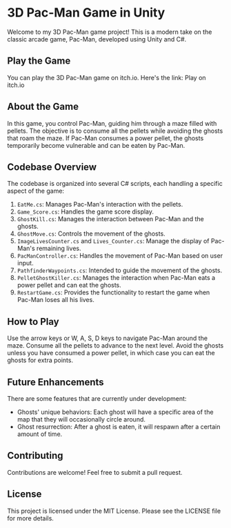 # **3D Pac-Man Game in Unity**

Welcome to my 3D Pac-Man game project! This is a modern take on the classic arcade game, Pac-Man, developed using Unity and C#.

## **Play the Game**

You can play the 3D Pac-Man game on itch.io. Here's the link: Play on itch.io

## **About the Game**

In this game, you control Pac-Man, guiding him through a maze filled with pellets. The objective is to consume all the pellets while avoiding the ghosts that roam the maze. If Pac-Man consumes a power pellet, the ghosts temporarily become vulnerable and can be eaten by Pac-Man.

## **Codebase Overview**

The codebase is organized into several C# scripts, each handling a specific aspect of the game:

1. `EatMe.cs`: Manages Pac-Man's interaction with the pellets.
2. `Game_Score.cs`: Handles the game score display.
3. `GhostKill.cs`: Manages the interaction between Pac-Man and the ghosts.
4. `GhostMove.cs`: Controls the movement of the ghosts.
5. `ImageLivesCounter.cs` and `Lives_Counter.cs`: Manage the display of Pac-Man's remaining lives.
6. `PacManController.cs`: Handles the movement of Pac-Man based on user input.
7. `PathfinderWaypoints.cs`: Intended to guide the movement of the ghosts.
8. `PelletGhostKiller.cs`: Manages the interaction when Pac-Man eats a power pellet and can eat the ghosts.
9. `RestartGame.cs`: Provides the functionality to restart the game when Pac-Man loses all his lives.

## **How to Play**

Use the arrow keys or W, A, S, D keys to navigate Pac-Man around the maze. Consume all the pellets to advance to the next level. Avoid the ghosts unless you have consumed a power pellet, in which case you can eat the ghosts for extra points.

## **Future Enhancements**

There are some features that are currently under development:

- Ghosts' unique behaviors: Each ghost will have a specific area of the map that they will occasionally circle around.
- Ghost resurrection: After a ghost is eaten, it will respawn after a certain amount of time.

## **Contributing**

Contributions are welcome! Feel free to submit a pull request.

## **License**

This project is licensed under the MIT License. Please see the LICENSE file for more details.
